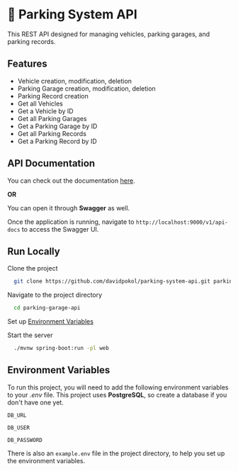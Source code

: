 # 🚗 Parking System API

This REST API designed for managing vehicles, parking garages, and parking records.

## Features

- Vehicle creation, modification, deletion
- Parking Garage creation, modification, deletion
- Parking Record creation
- Get all Vehicles
- Get a Vehicle by ID
- Get all Parking Garages
- Get a Parking Garage by ID
- Get all Parking Records
- Get a Parking Record by ID

## API Documentation

You can check out the documentation [here](DOCUMENTATION.md).

**OR**

You can open it through **Swagger** as well.

Once the application is running, navigate to `http://localhost:9000/v1/api-docs` to access the Swagger UI.

## Run Locally

Clone the project

```bash
  git clone https://github.com/davidpokol/parking-system-api.git parking-garage-api
```

Navigate to the project directory

```bash
  cd parking-garage-api
```

Set up [Environment Variables](#environment-variables)

Start the server

```bash
  ./mvnw spring-boot:run -pl web
```

## Environment Variables

To run this project, you will need to add the following environment variables to your *.env* file. This project uses
**PostgreSQL**, so create a database if you don't have one yet.

`DB_URL`

`DB_USER`

`DB_PASSWORD`

There is also an `example.env` file in the project directory, to help you set up the environment variables.
